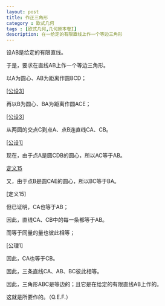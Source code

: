 ```yaml
---
layout: post
title: 作正三角形
category : 欧式几何
tags : [欧式几何,几何原本卷I]
description: 在一给定的有限直线上作一个等边三角形
---
```


设AB是给定的有限直线。

于是，要求在直线AB上作一个等边三角形。<!-- excerpt -->

以A为圆心、AB为距离作圆BCD；

[[公设3]](./公设3)

再以B为圆心、BA为距离作圆ACE；

[[公设3]](./公设3)

从两圆的交点C到点A、点B连直线CA、CB。

[[公设1]](./公设1)

现在，由于点A是圆CDB的圆心，所以AC等于AB。

[定义15](./定义15)

又，由于点B是圆CAE的圆心，所以BC等于BA。

[定义15]

但已证明，CA也等于AB；

因此，直线CA、CB中的每一条都等于AB。

而等于同量的量也彼此相等；

[公理1]

因此，CA也等于CB。

因此，三条直线CA、AB、BC彼此相等。

因此，三角形ABC是等边的；且它是在给定的有限直线AB上作的。

这就是所要作的。（Q.E.F.）
